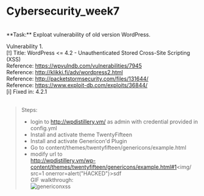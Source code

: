 # Cybersecurity_week7
<br />
**Task:** Exploat vulnerability of old version WordPress.<br />

Vulnerability 1.<br />
[!] Title: WordPress <= 4.2 - Unauthenticated Stored Cross-Site Scripting (XSS)<br />
    Reference: https://wpvulndb.com/vulnerabilities/7945<br />
    Reference: http://klikki.fi/adv/wordpress2.html<br />
    Reference: http://packetstormsecurity.com/files/131644/<br />
    Reference: https://www.exploit-db.com/exploits/36844/<br />
[i] Fixed in: 4.2.1<br />
<br />
  >Steps:<br />
  >  - login to http://wpdistillery.vm/ as admin with credential provided in config.yml<br />
  >  - Install and activate theme TwentyFifteen<br />
  >  - Install and activate Genericon'd Plugin<br />
  >  - Go to content/themes/twentyfifteen/genericons/example.html<br />
  >  - modify url to <br />
  >    http://wpdistillery.vm/wp-content/themes/twentyfifteen/genericons/example.html#1<img/ src=1 onerror=alert("HACKED")>sdf<br />
  > GIF walkthrough:<br />
 >![genericonxss](https://user-images.githubusercontent.com/31838335/38178052-70db0200-35d8-11e8-9df4-840ce02b2451.gif)
